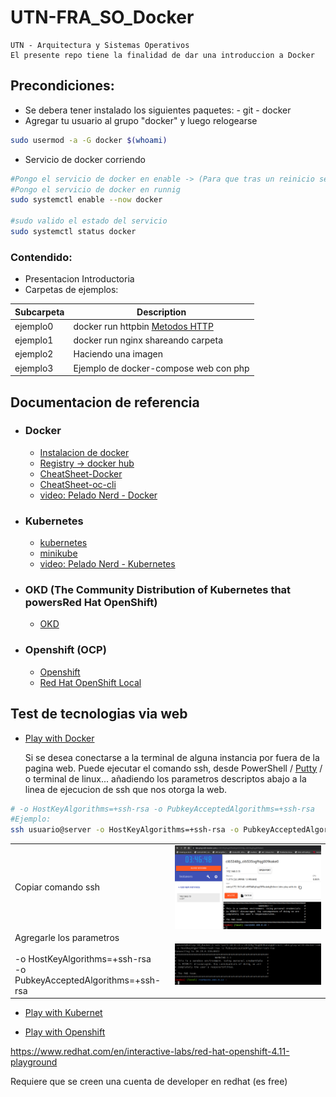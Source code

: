 # UTN-FRA_SO_Docker

	UTN - Arquitectura y Sistemas Operativos
	El presente repo tiene la finalidad de dar una introduccion a Docker

## Precondiciones:

- Se debera tener instalado los siguientes paquetes:
		- git
		- docker
- Agregar tu usuario al grupo "docker" y luego relogearse
```sh
sudo usermod -a -G docker $(whoami)
```
- Servicio de docker corriendo 
```sh
#Pongo el servicio de docker en enable -> (Para que tras un reinicio se levante)
#Pongo el servicio de docker en runnig
sudo systemctl enable --now docker

#sudo valido el estado del servicio
sudo systemctl status docker
```


### Contendido:
 - Presentacion Introductoria
 - Carpetas de ejemplos:

| Subcarpeta 	   | Description 										|
| ------          | ------ 											|
| ejemplo0 | docker run httpbin [Metodos HTTP](https://es.wikibooks.org/wiki/M%C3%A9todos_HTTP) |
| ejemplo1 			| docker run nginx shareando carpeta 		|
| ejemplo2 			| Haciendo una imagen 							|
| ejemplo3		 	| Ejemplo de docker-compose web con php 	|


## Documentacion de referencia 

- ### Docker
  - [Instalacion de docker](https://docs.docker.com/engine/install)
  - [Registry -> docker hub](https://hub.docker.com/)
  - [CheatSheet-Docker](https://dockerlabs.collabnix.com/docker/cheatsheet)
  - [CheatSheet-oc-cli](https://cheatography.com/itservicestart-up/cheat-sheets/oc-cli-commands/pdf/?last=1479976646)
  - [video: Pelado Nerd - Docker](https://www.youtube.com/watch?v=CV_Uf3Dq-EU&t=2867s)
- ### Kubernetes
  - [kubernetes](https://kubernetes.io/)
  - [minikube](https://minikube.sigs.k8s.io/docs/start/)
  - [video: Pelado Nerd - Kubernetes](https://www.youtube.com/watch?v=CV_Uf3Dq-EU&t=2867s)

- ### OKD (The Community Distribution of Kubernetes that powersRed Hat OpenShift)
  - [OKD](https://www.okd.io/)
 
- ### Openshift (OCP)
  - [Openshift](https://www.redhat.com/en/technologies/cloud-computing/openshift)
  - [Red Hat OpenShift Local](https://console.redhat.com/openshift/create/local)

## Test de tecnologias via web
  - [Play with Docker](https://labs.play-with-docker.com/)
  
    Si se desea conectarse a la terminal de alguna instancia por fuera de la pagina web.
    Puede ejecutar el comando ssh, desde PowerShell / [Putty](https://www.putty.org) / o terminal de linux... añadiendo los parametros descriptos abajo a la linea de ejecucion de ssh que nos otorga la web.
```sh
# -o HostKeyAlgorithms=+ssh-rsa -o PubkeyAcceptedAlgorithms=+ssh-rsa
#Ejemplo:
ssh usuario@server -o HostKeyAlgorithms=+ssh-rsa -o PubkeyAcceptedAlgorithms=+ssh-rsa
```
<div>
<table >
<td> Copiar comando ssh </td>
<td> <img src="./img/play-with-docker_01.png" width="1080" align="left" > </td>  
<tr> </tr>
<td> Agregarle los parametros <br><br> -o HostKeyAlgorithms=+ssh-rsa <br> -o PubkeyAcceptedAlgorithms=+ssh-rsa</td>  
<td> <img src="./img/play-with-docker_02.png" width="1080" align="left" > </td>
</table>
</div>

  - [Play with Kubernet](https://labs.play-with-k8s.com/)


  - [Play with Openshift](https://developers.redhat.com/developer-sandbox/activities/learn-kubernetes-using-red-hat-developer-sandbox-openshift)
  
  https://www.redhat.com/en/interactive-labs/red-hat-openshift-4.11-playground

 Requiere que se creen una cuenta de developer en redhat (es free)
 
